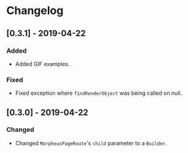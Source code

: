 # Changelog

## [0.3.1] - 2019-04-22

### Added
- Added GIF examples.

### Fixed
- Fixed exception where `findRenderObject` was being called on null.

## [0.3.0] - 2019-04-22

### Changed
- Changed `MorpheusPageRoute`'s `child` parameter to a `Builder`.